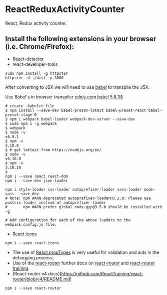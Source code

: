 # ReactReduxActivityCounter
React, Redux activity counter.

## Install the following extensions in your browser (i.e. Chrome/Firefox):
+ React-detector
+ react-developer-tools

```
sudo npm install -g httpster
httpster -d ./dist -p 3000
```
After converting to JSX we will need to use [babel](https://babeljs.io/) to
transpile the JSX.

Use Babel's in browser transpiler [cdnjs.com babel 5.8.38](https://cdnjs.com/libraries/babel-core/5.8.38)

```
# create .babelrc file
$ npm install --save-dev babel-preset-latest babel-preset-react babel-preset-stage-0
$ npm i webpack babel-loader webpack-dev-server --save-dev
$ sudo npm i -g webpack
$ webpack
$ node -v
v6.9.1  
$ npm -v
3.10.8
$ # get lattest from https://nodejs.org/en/
$ node -v
v6.10.0
$ npm -v
3.10.10
$
npm i --save react react-dom
npm i --save-dev json-loader

npm i style-loader css-loader autoprefixer-loader sass-loader node-sass --save-dev
# Note: npm WARN deprecated autoprefixer-loader@3.2.0: Please use postcss-loader instead of autoprefixer-loader
#       npm WARN prefer global node-gyp@3.5.0 should be installed with -g

# Add configuration for each of the above loaders to the webpack.config.js file.
```
+ [React icons](https://gorangajic.github.io/react-icons/fa.html)
```
npm i --save react-icons
```
+ The use of [React.propTypes](https://facebook.github.io/react/docs/typechecking-with-proptypes.html) is very useful for validation and aids in the debugging process.
+ Use of the [react-router](https://github.com/ReactTraining/react-router) further doco on [react-router](https://github.com/ReactTraining/react-router/tree/master/packages/react-router) and [react-router training](https://reacttraining.com/).
+ (React-router v4 docs)[https://github.com/ReactTraining/react-router/blob/v4/README.md]
```
npm i --save react-router
```
